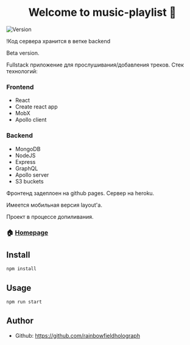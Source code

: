 <h1 align="center">Welcome to music-playlist 👋</h1>
<p>
  <img alt="Version" src="https://img.shields.io/badge/version-0.1.0-blue.svg?cacheSeconds=2592000" />
</p>

>

!Код сервера хранится в ветке backend

Beta version.

Fullstack приложение для прослушивания/добавления треков. Стек технологий:

<h3>Frontend</h3>
<ul>
  <li>React</li>
  <li>Create react app</li>
  <li>MobX</li>
  <li>Apollo client</li>
</ul>

<h3>Backend</h3>
<ul>
  <li>MongoDB</li>
  <li>NodeJS</li>
  <li>Express</li>
  <li>GraphQL</li>
  <li>Apollo server</li>
  <li>S3 buckets</li>
</ul>

Фронтенд задеплоен на github pages. Сервер на heroku.

Имеется мобильная версия layout'а.

Проект в процессе допиливания.

### 🏠 [Homepage](https://rainbowfieldholograph.github.io/music-playlist-fullstack/)

## Install

```sh
npm install
```

## Usage

```sh
npm run start
```

## Author

- Github: https://github.com/rainbowfieldholograph
